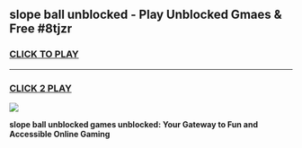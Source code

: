 
## slope ball unblocked - Play Unblocked Gmaes & Free #8tjzr
<h3>
<a href="https://news.freeplayer.one?title=slope_ball_unblocked&ref=24F">CLICK TO PLAY</a></h3>
<hr>

<h3>
<a href="https://news.freeplayer.one?title=slope_ball_unblocked&ref=24F">CLICK 2 PLAY</a>
  
</h3>

<a href="https://news.freeplayer.one?title=slope_ball_unblocked&ref=24F/"><img src="https://clearcache.store/games.png"></a>


**slope ball unblocked games unblocked: Your Gateway to Fun and Accessible Online Gaming**
